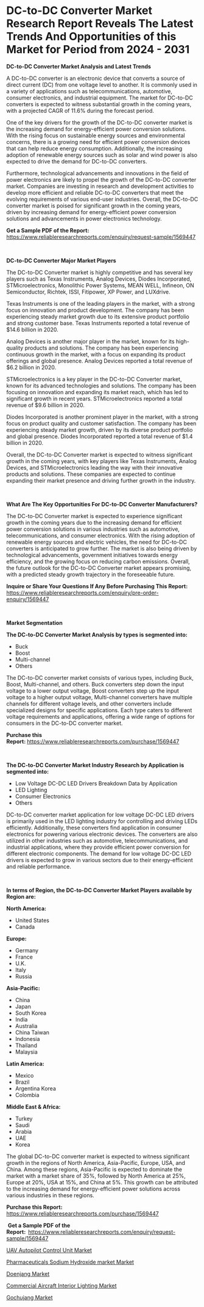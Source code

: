 <p><h1>DC-to-DC Converter Market Research Report Reveals The Latest Trends And Opportunities of this Market for Period from 2024 - 2031</h1></p><p><strong>DC-to-DC Converter Market Analysis and Latest Trends</strong></p>
<p><p>A DC-to-DC converter is an electronic device that converts a source of direct current (DC) from one voltage level to another. It is commonly used in a variety of applications such as telecommunications, automotive, consumer electronics, and industrial equipment. The market for DC-to-DC converters is expected to witness substantial growth in the coming years, with a projected CAGR of 11.6% during the forecast period.</p><p>One of the key drivers for the growth of the DC-to-DC converter market is the increasing demand for energy-efficient power conversion solutions. With the rising focus on sustainable energy sources and environmental concerns, there is a growing need for efficient power conversion devices that can help reduce energy consumption. Additionally, the increasing adoption of renewable energy sources such as solar and wind power is also expected to drive the demand for DC-to-DC converters.</p><p>Furthermore, technological advancements and innovations in the field of power electronics are likely to propel the growth of the DC-to-DC converter market. Companies are investing in research and development activities to develop more efficient and reliable DC-to-DC converters that meet the evolving requirements of various end-user industries. Overall, the DC-to-DC converter market is poised for significant growth in the coming years, driven by increasing demand for energy-efficient power conversion solutions and advancements in power electronics technology.</p></p>
<p><strong>Get a Sample PDF of the Report:&nbsp;</strong> <a href="https://www.reliableresearchreports.com/enquiry/request-sample/1569447">https://www.reliableresearchreports.com/enquiry/request-sample/1569447</a></p>
<p>&nbsp;</p>
<p><strong>DC-to-DC Converter Major Market Players</strong></p>
<p><p>The DC-to-DC Converter market is highly competitive and has several key players such as Texas Instruments, Analog Devices, Diodes Incorporated, STMicroelectronics, Monolithic Power Systems, MEAN WELL, Infineon, ON Semiconductor, Richtek, ISSI, Fitipower, XP Power, and LUXdrive.</p><p>Texas Instruments is one of the leading players in the market, with a strong focus on innovation and product development. The company has been experiencing steady market growth due to its extensive product portfolio and strong customer base. Texas Instruments reported a total revenue of $14.6 billion in 2020.</p><p>Analog Devices is another major player in the market, known for its high-quality products and solutions. The company has been experiencing continuous growth in the market, with a focus on expanding its product offerings and global presence. Analog Devices reported a total revenue of $6.2 billion in 2020.</p><p>STMicroelectronics is a key player in the DC-to-DC Converter market, known for its advanced technologies and solutions. The company has been focusing on innovation and expanding its market reach, which has led to significant growth in recent years. STMicroelectronics reported a total revenue of $9.6 billion in 2020.</p><p>Diodes Incorporated is another prominent player in the market, with a strong focus on product quality and customer satisfaction. The company has been experiencing steady market growth, driven by its diverse product portfolio and global presence. Diodes Incorporated reported a total revenue of $1.4 billion in 2020.</p><p>Overall, the DC-to-DC Converter market is expected to witness significant growth in the coming years, with key players like Texas Instruments, Analog Devices, and STMicroelectronics leading the way with their innovative products and solutions. These companies are expected to continue expanding their market presence and driving further growth in the industry.</p></p>
<p>&nbsp;</p>
<p><strong>What Are The Key Opportunities For DC-to-DC Converter Manufacturers?</strong></p>
<p><p>The DC-to-DC Converter market is expected to experience significant growth in the coming years due to the increasing demand for efficient power conversion solutions in various industries such as automotive, telecommunications, and consumer electronics. With the rising adoption of renewable energy sources and electric vehicles, the need for DC-to-DC converters is anticipated to grow further. The market is also being driven by technological advancements, government initiatives towards energy efficiency, and the growing focus on reducing carbon emissions. Overall, the future outlook for the DC-to-DC Converter market appears promising, with a predicted steady growth trajectory in the foreseeable future.</p></p>
<p><strong>Inquire or Share Your Questions If Any Before Purchasing This Report:</strong> <a href="https://www.reliableresearchreports.com/enquiry/pre-order-enquiry/1569447">https://www.reliableresearchreports.com/enquiry/pre-order-enquiry/1569447</a></p>
<p>&nbsp;</p>
<p><strong>Market Segmentation</strong></p>
<p><strong>The DC-to-DC Converter Market Analysis by types is segmented into:</strong></p>
<p><ul><li>Buck</li><li>Boost</li><li>Multi-channel</li><li>Others</li></ul></p>
<p><p>The DC-to-DC converter market consists of various types, including Buck, Boost, Multi-channel, and others. Buck converters step down the input voltage to a lower output voltage, Boost converters step up the input voltage to a higher output voltage, Multi-channel converters have multiple channels for different voltage levels, and other converters include specialized designs for specific applications. Each type caters to different voltage requirements and applications, offering a wide range of options for consumers in the DC-to-DC converter market.</p></p>
<p><strong>Purchase this Report:&nbsp;</strong><a href="https://www.reliableresearchreports.com/purchase/1569447">https://www.reliableresearchreports.com/purchase/1569447</a></p>
<p>&nbsp;</p>
<p><strong>The DC-to-DC Converter Market Industry Research by Application is segmented into:</strong></p>
<p><ul><li>Low Voltage DC-DC LED Drivers Breakdown Data by Application</li><li>LED Lighting</li><li>Consumer Electronics</li><li>Others</li></ul></p>
<p><p>DC-to-DC converter market application for low voltage DC-DC LED drivers is primarily used in the LED lighting industry for controlling and driving LEDs efficiently. Additionally, these converters find application in consumer electronics for powering various electronic devices. The converters are also utilized in other industries such as automotive, telecommunications, and industrial applications, where they provide efficient power conversion for different electronic components. The demand for low voltage DC-DC LED drivers is expected to grow in various sectors due to their energy-efficient and reliable performance.</p></p>
<p>&nbsp;</p>
<p><strong>In terms of Region, the DC-to-DC Converter Market Players available by Region are:</strong></p>
<p>
    <p> <strong> North America: </strong>
        <ul>
            <li>United States</li>
            <li>Canada</li>
        </ul>
        </p> 
    <p> <strong> Europe: </strong>
        <ul>
            <li>Germany</li>
            <li>France</li>
            <li>U.K.</li>
            <li>Italy</li>
            <li>Russia</li>
        </ul>
        </p> 
    <p> <strong> Asia-Pacific: </strong>
        <ul>
            <li>China</li>
            <li>Japan</li>
            <li>South Korea</li>
            <li>India</li>
            <li>Australia</li>
            <li>China Taiwan</li>
            <li>Indonesia</li>
            <li>Thailand</li>
            <li>Malaysia</li>
        </ul>
        </p> 
    <p> <strong> Latin America: </strong>
        <ul>
            <li>Mexico</li>
            <li>Brazil</li>
            <li>Argentina Korea</li>
            <li>Colombia</li>
        </ul>
        </p> 
    <p> <strong> Middle East & Africa: </strong>
        <ul>
            <li>Turkey</li>
            <li>Saudi</li>
            <li>Arabia</li>
            <li>UAE</li>
            <li>Korea</li>
        </ul>
    </p>
    </p>
<p><p>The global DC-to-DC converter market is expected to witness significant growth in the regions of North America, Asia-Pacific, Europe, USA, and China. Among these regions, Asia-Pacific is expected to dominate the market with a market share of 35%, followed by North America at 25%, Europe at 20%, USA at 15%, and China at 5%. This growth can be attributed to the increasing demand for energy-efficient power solutions across various industries in these regions.</p></p>
<p><strong>Purchase this Report: </strong><a href="https://www.reliableresearchreports.com/purchase/1569447">https://www.reliableresearchreports.com/purchase/1569447</a></p>
<p>&nbsp;<strong>Get a Sample PDF of the Report:&nbsp;&nbsp;</strong><a href="https://www.reliableresearchreports.com/enquiry/request-sample/1569447">https://www.reliableresearchreports.com/enquiry/request-sample/1569447</a></p>
<p><strong></strong></p>
<p><p><a href="https://issuu.com/reportprime-2/docs/uav-autopilot-control-unit-market-size-2030.pptx">UAV Autopilot Control Unit Market</a></p><p><a href="https://github.com/FassouRP/Market-Research-Report-List-3/blob/main/pharmaceuticals-sodium-hydroxide-market-market.md">Pharmaceuticals Sodium Hydroxide market Market</a></p><p><a href="https://github.com/rahu1506/Market-Research-Report-List-3/blob/main/doenjang-market.md">Doenjang Market</a></p><p><a href="https://issuu.com/reportprime-2/docs/commercial-aircraft-interior-lighting-market-size-">Commercial Aircraft Interior Lighting Market</a></p><p><a href="https://github.com/juniordelafrance/Market-Research-Report-List-2/blob/main/gochujang-market.md">Gochujang Market</a></p></p>
